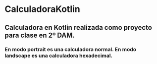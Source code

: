# CalculadoraKotlin
## Calculadora en Kotlin realizada como proyecto para clase en 2º DAM.
### En modo portrait es una calculadora normal. En modo landscape es una calculadora hexadecimal.
